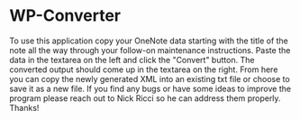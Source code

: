 # WP-Converter

To use this application copy your OneNote data starting with the title of the note all the way through
your follow-on maintenance instructions. Paste the data in the textarea on the left and click the 
"Convert" button. The converted output should come up in the textarea on the right. From here you can
copy the newly generated XML into an existing txt file or choose to save it as a new file. If you find
any bugs or have some ideas to improve the program please reach out to Nick Ricci so he can address them
properly. Thanks!
